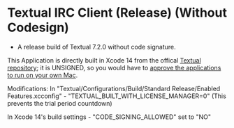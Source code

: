 # Textual IRC Client (Release) (Without Codesign)
- A release build of Textual 7.2.0 without code signature.

This Application is directly built in Xcode 14 from the offical [Textual repository](https://github.com/Codeux-Software/Textual); it is UNSIGNED, so you would have to [approve the applications to run on your own Mac](https://www.howtogeek.com/205393/gatekeeper-101-why-your-mac-only-allows-apple-approved-software-by-default/).

Modifications:
In "Textual/Configurations/Build/Standard Release/Enabled Features.xcconfig" - "TEXTUAL_BUILT_WITH_LICENSE_MANAGER=0" (This prevents the trial period countdown)


In Xcode 14's build settings - "CODE_SIGNING_ALLOWED" set to "NO"

